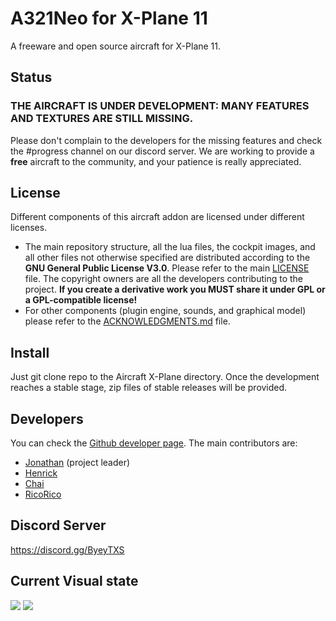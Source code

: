# A321Neo for X-Plane 11
A freeware and open source aircraft for X-Plane 11.


## Status
### THE AIRCRAFT IS UNDER DEVELOPMENT: MANY FEATURES AND TEXTURES ARE STILL MISSING.
Please don't complain to the developers for the missing features and check the #progress channel on our discord server. We are working to provide a **free** aircraft to the community, and your patience is really appreciated.


## License
Different components of this aircraft addon are licensed under different licenses.
* The main repository structure, all the lua files, the cockpit images, and all other files not otherwise specified are distributed according to the **GNU General Public License V3.0**. Please refer to the main [LICENSE](LICENSE) file. The copyright owners are all the developers contributing to the project. **If you create a derivative work you MUST share it under GPL or a GPL-compatible license!**
* For other components (plugin engine, sounds, and graphical model) please refer to the [ACKNOWLEDGMENTS.md](ACKNOWLEDGMENTS.md) file.

## Install
Just git clone repo to the Aircraft X-Plane directory. Once the development reaches a stable stage, zip files of stable releases will be provided. 

## Developers
You can check the [Github developer page](https://github.com/JonathanOrr/A321Neo-FXPL/graphs/contributors). The main contributors are:
* [Jonathan](https://github.com/JonathanOrr) (project leader)
* [Henrick](https://github.com/KuHenrick)
* [Chai](https://github.com/Chai112)
* [RicoRico](https://github.com/rico23rico)


## Discord Server
https://discord.gg/ByeyTXS


## Current Visual state
![](https://cdn.discordapp.com/attachments/691973360556441610/759809658285326346/A321_-_2020-09-27_15.45.47.png)
![](https://cdn.discordapp.com/attachments/691973360556441610/759809671611285534/A321_-_2020-09-23_19.53.12.png)

